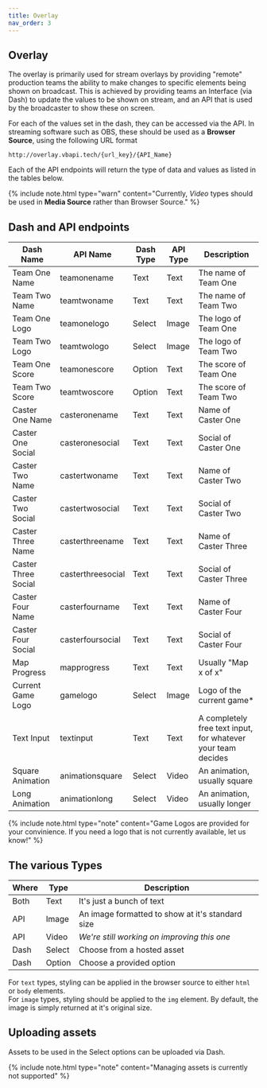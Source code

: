 ```yaml
---
title: Overlay
nav_order: 3
---
```


## Overlay

The overlay is primarily used for stream overlays by providing "remote" production teams the ability to make changes to specific elements being shown on broadcast.
This is achieved by providing teams an Interface (via Dash) to update the values to be shown on stream, and an API that is used by the broadcaster to show these on screen.

For each of the values set in the dash, they can be accessed via the API. In streaming software such as OBS, these should be used as a **Browser Source**, using the following URL format

```text
http://overlay.vbapi.tech/{url_key}/{API_Name}
```

Each of the API endpoints will return the type of data and values as listed in the tables below.

{% include note.html type="warn" content="Currently, *Video* types should be used in **Media Source** rather than Browser Source." %}

## Dash and API endpoints

| Dash Name           | API Name          | Dash Type | API Type | Description                                                  |
| ------------------- | ----------------- | --------- | -------- | ------------------------------------------------------------ |
| Team One Name       | teamonename       | Text      | Text     | The name of Team One                                         |
| Team Two Name       | teamtwoname       | Text      | Text     | The name of Team Two                                         |
| Team One Logo       | teamonelogo       | Select    | Image    | The logo of Team One                                         |
| Team Two Logo       | teamtwologo       | Select    | Image    | The logo of Team Two                                         |
| Team One Score      | teamonescore      | Option    | Text     | The score of Team One                                        |
| Team Two Score      | teamtwoscore      | Option    | Text     | The score of Team Two                                        |
| Caster One Name     | casteronename     | Text      | Text     | Name of Caster One                                           |
| Caster One Social   | casteronesocial   | Text      | Text     | Social of Caster One                                         |
| Caster Two Name     | castertwoname     | Text      | Text     | Name of Caster Two                                           |
| Caster Two Social   | castertwosocial   | Text      | Text     | Social of Caster Two                                         |
| Caster Three Name   | casterthreename   | Text      | Text     | Name of Caster Three                                         |
| Caster Three Social | casterthreesocial | Text      | Text     | Social of Caster Three                                       |
| Caster Four Name    | casterfourname    | Text      | Text     | Name of Caster Four                                          |
| Caster Four Social  | casterfoursocial  | Text      | Text     | Social of Caster Four                                        |
| Map Progress        | mapprogress       | Text      | Text     | Usually "Map x of x"                                         |
| Current Game Logo   | gamelogo          | Select    | Image    | Logo of the current game\*                                   |
| Text Input          | textinput         | Text      | Text     | A completely free text input, for whatever your team decides |
| Square Animation    | animationsquare   | Select    | Video    | An animation, usually square                                 |
| Long Animation      | animationlong     | Select    | Video    | An animation, usually longer                                 |

{% include note.html type="note" content="Game Logos are provided for your convinience. If you need a logo that is not currently available, let us know!" %}

## The various Types

| Where | Type   | Description                                      |
| ----- | ------ | ------------------------------------------------ |
| Both  | Text   | It's just a bunch of text                        |
| API   | Image  | An image formatted to show at it's standard size |
| API   | Video  | _We're still working on improving this one_      |
| Dash  | Select | Choose from a hosted asset                       |
| Dash  | Option | Choose a provided option                         |

For `text` types, styling can be applied in the browser source to either `html` or `body` elements.  
For `image` types, styling should be applied to the `img` element. By default, the image is simply returned at it's original size.

## Uploading assets

Assets to be used in the Select options can be uploaded via Dash.

{% include note.html type="note" content="Managing assets is currently not supported" %}
